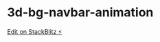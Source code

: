 # 3d-bg-navbar-animation

[Edit on StackBlitz ⚡️](https://stackblitz.com/edit/3d-bg-navbar-animation)